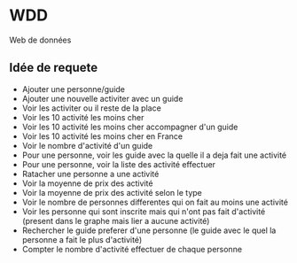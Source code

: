 # WDD
Web de données

## Idée de requete

- Ajouter une personne/guide
- Ajouter une nouvelle activiter avec un guide
- Voir les activiter ou il reste de la place
- Voir les 10 activité les moins cher
- Voir les 10 activité les moins cher accompagner d'un guide
- Voir les 10 activité les moins cher en France
- Voir le nombre d'activité d'un guide
- Pour une personne, voir les guide avec la quelle il a deja fait une activité
- Pour une personne, voir la liste des activité effectuer
- Ratacher une personne a une activité
- Voir la moyenne de prix des activité
- Voir la moyenne de prix des activité selon le type
- Voir le nombre de personnes differentes qui on fait au moins une activité
- Voir les personne qui sont inscrite mais qui n'ont pas fait d'activité (present dans le graphe mais lier a aucune activité)
- Rechercher le guide preferer d'une personne (le guide avec le quel la personne a fait le plus d'activité)
- Compter le nombre d'activité effectuer de chaque personne
